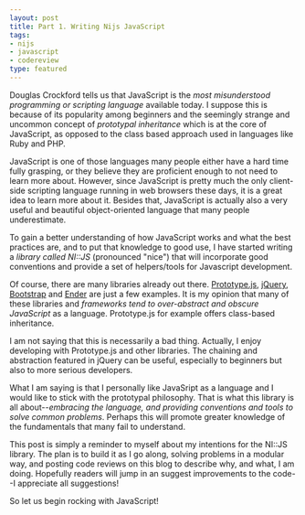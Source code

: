 ```yaml
---
layout: post
title: Part 1. Writing Nijs JavaScript
tags:
- nijs
- javascript
- codereview
type: featured
---
```

Douglas Crockford tells us that JavaScript is the _most misunderstood programming or scripting language_ available today. I suppose this is because of its popularity among beginners and the seemingly strange and uncommon concept of _prototypal inheritance_ which is at the core of JavaScript, as opposed to the class based approach used in languages like Ruby and PHP.

JavaScript is one of those languages many people either have a hard time fully grasping, or they believe they are proficient enough to not need to learn more about. However, since JavaScript is pretty much the only client-side scripting language running in web browsers these days, it is a great idea to learn more about it. Besides that, JavaScript is actually also a very useful and beautiful object-oriented language that many people underestimate.

To gain a better understanding of how JavaScript works and what the best practices are, and to put that knowledge to good use, I have started writing a _library called NI::JS_ (pronounced "nice") that will incorporate good conventions and provide a set of helpers/tools for Javascript development.

Of course, there are many libraries already out there. [Prototype.js](http://www.prototypejs.org/), [jQuery](http://jquery.com/), [Bootstrap](http://twitter.github.com/bootstrap/) and [Ender](http://ender.no.de/) are just a few examples. It is my opinion that many of these libraries and _frameworks tend to over-abstract and obscure JavaScript_ as a language. Prototype.js for example offers class-based inheritance.

I am not saying that this is necessarily a bad thing. Actually, I enjoy developing with Prototype.js and other libraries. The chaining and abstraction featured in jQuery can be useful, especially to beginners but also to more serious developers.

What I am saying is that I personally like JavaSript as a language and I would like to stick with the prototypal philosophy. That is what this library is all about--*embracing the language, and providing conventions and tools to solve common problems*. Perhaps this will promote greater knowledge of the fundamentals that  many fail to understand.

This post is simply a reminder to myself about my intentions for the NI::JS library. The plan is to build it as I go along, solving problems in a modular way, and posting code reviews on this blog to describe why, and what, I am doing. Hopefully readers will jump in an suggest improvements to the code--I appreciate all suggestions!

So let us begin rocking with JavaScript!
